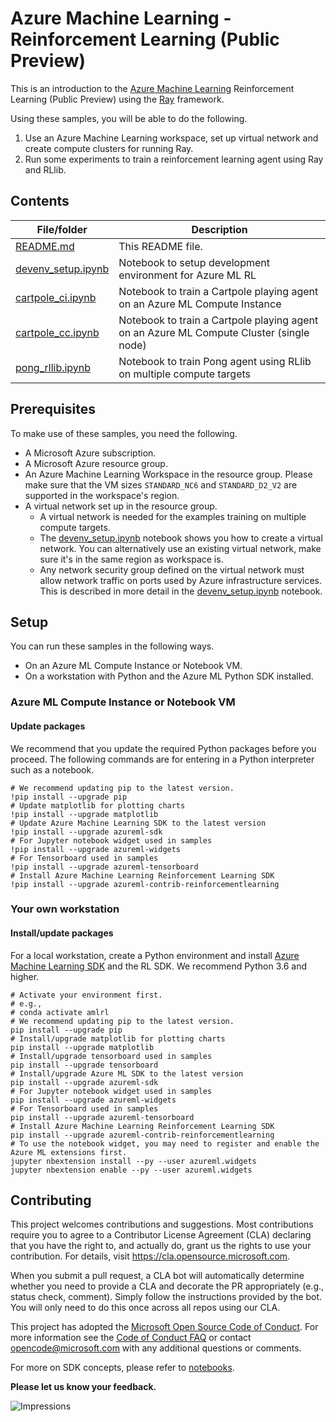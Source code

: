 
# Azure Machine Learning - Reinforcement Learning (Public Preview)

<!-- 
Guidelines on README format: https://review.docs.microsoft.com/help/onboard/admin/samples/concepts/readme-template?branch=master

Guidance on onboarding samples to docs.microsoft.com/samples: https://review.docs.microsoft.com/help/onboard/admin/samples/process/onboarding?branch=master

Taxonomies for products and languages: https://review.docs.microsoft.com/new-hope/information-architecture/metadata/taxonomies?branch=master
-->

This is an introduction to the [Azure Machine Learning](https://docs.microsoft.com/en-us/azure/machine-learning/service/) Reinforcement Learning (Public Preview) using the [Ray](https://github.com/ray-project/ray/) framework.

Using these samples, you will be able to do the following.

1. Use an Azure Machine Learning workspace, set up virtual network and create compute clusters for running Ray.
2. Run some experiments to train a reinforcement learning agent using Ray and RLlib.

## Contents

| File/folder       | Description                                |
|-------------------|--------------------------------------------|
| [README.md](README.md)       | This README file.                          |
| [devenv_setup.ipynb](setup/devenv_setup.ipynb) | Notebook to setup development environment for Azure ML RL |
| [cartpole_ci.ipynb](cartpole-on-compute-instance/cartpole_ci.ipynb)  | Notebook to train a Cartpole playing agent on an Azure ML Compute Instance |
| [cartpole_cc.ipynb](cartpole-on-single-compute/cartpole_cc.ipynb)  | Notebook to train a Cartpole playing agent on an Azure ML Compute Cluster (single node) |
| [pong_rllib.ipynb](atari-on-distributed-compute/pong_rllib.ipynb)   | Notebook to train Pong agent using RLlib on multiple compute targets |

## Prerequisites

To make use of these samples, you need the following.

* A Microsoft Azure subscription.
* A Microsoft Azure resource group.
* An Azure Machine Learning Workspace in the resource group. Please make sure that the VM sizes `STANDARD_NC6` and `STANDARD_D2_V2` are supported in the workspace's region.
* A virtual network set up in the resource group.
  * A virtual network is needed for the examples training on multiple compute targets.
  * The [devenv_setup.ipynb](setup/devenv_setup.ipynb) notebook shows you how to create a virtual network. You can alternatively use an existing virtual network, make sure it's in the same region as workspace is.
  * Any network security group defined on the virtual network must allow network traffic on ports used by Azure infrastructure services. This is described in more detail in the [devenv_setup.ipynb](setup/devenv_setup.ipynb) notebook.


## Setup

You can run these samples in the following ways.

* On an Azure ML Compute Instance or Notebook VM.
* On a workstation with Python and the Azure ML Python SDK installed.

### Azure ML Compute Instance or Notebook VM
#### Update packages


We recommend that you update the required Python packages before you proceed. The following commands are for entering in a Python interpreter such as a notebook.

```shell
# We recommend updating pip to the latest version.
!pip install --upgrade pip
# Update matplotlib for plotting charts
!pip install --upgrade matplotlib
# Update Azure Machine Learning SDK to the latest version
!pip install --upgrade azureml-sdk
# For Jupyter notebook widget used in samples
!pip install --upgrade azureml-widgets
# For Tensorboard used in samples
!pip install --upgrade azureml-tensorboard
# Install Azure Machine Learning Reinforcement Learning SDK
!pip install --upgrade azureml-contrib-reinforcementlearning
```

### Your own workstation
#### Install/update packages

For a local workstation, create a Python environment and install [Azure Machine Learning SDK](https://docs.microsoft.com/en-us/python/api/overview/azure/ml/install?view=azure-ml-py) and the RL SDK. We recommend Python 3.6 and higher.

```shell
# Activate your environment first.
# e.g.,
# conda activate amlrl
# We recommend updating pip to the latest version.
pip install --upgrade pip
# Install/upgrade matplotlib for plotting charts
pip install --upgrade matplotlib
# Install/upgrade tensorboard used in samples
pip install --upgrade tensorboard
# Install/upgrade Azure ML SDK to the latest version
pip install --upgrade azureml-sdk
# For Jupyter notebook widget used in samples
pip install --upgrade azureml-widgets
# For Tensorboard used in samples
pip install --upgrade azureml-tensorboard
# Install Azure Machine Learning Reinforcement Learning SDK
pip install --upgrade azureml-contrib-reinforcementlearning
# To use the notebook widget, you may need to register and enable the Azure ML extensions first.
jupyter nbextension install --py --user azureml.widgets
jupyter nbextension enable --py --user azureml.widgets
```

## Contributing

This project welcomes contributions and suggestions.  Most contributions require you to agree to a
Contributor License Agreement (CLA) declaring that you have the right to, and actually do, grant us
the rights to use your contribution. For details, visit https://cla.opensource.microsoft.com.

When you submit a pull request, a CLA bot will automatically determine whether you need to provide
a CLA and decorate the PR appropriately (e.g., status check, comment). Simply follow the instructions
provided by the bot. You will only need to do this once across all repos using our CLA.

This project has adopted the [Microsoft Open Source Code of Conduct](https://opensource.microsoft.com/codeofconduct/).
For more information see the [Code of Conduct FAQ](https://opensource.microsoft.com/codeofconduct/faq/) or
contact [opencode@microsoft.com](mailto:opencode@microsoft.com) with any additional questions or comments.

For more on SDK concepts, please refer to [notebooks](https://github.com/Azure/MachineLearningNotebooks).

**Please let us know your feedback.**

 

![Impressions](https://PixelServer20190423114238.azurewebsites.net/api/impressions/MachineLearningNotebooks/how-to-use-azureml/reinforcement-learning/README.png)